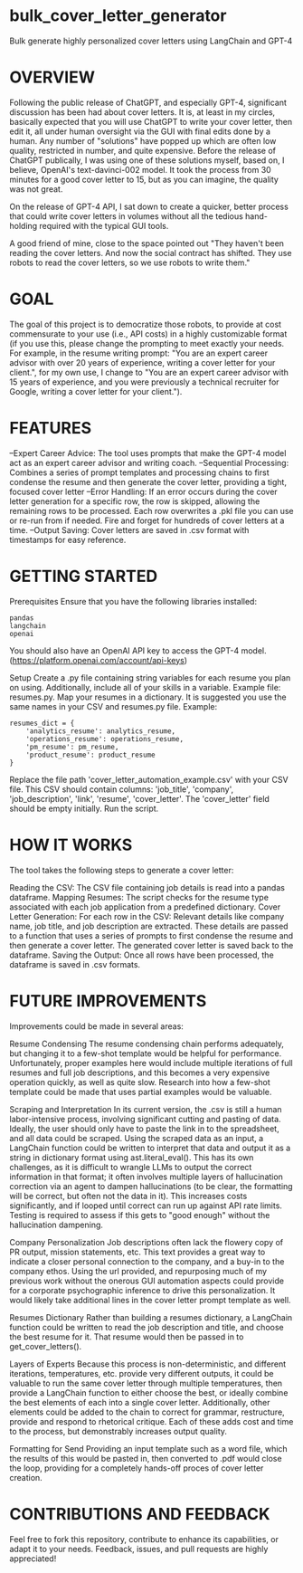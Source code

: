 # bulk_cover_letter_generator
Bulk generate highly personalized cover letters using LangChain and GPT-4

# OVERVIEW

Following the public release of ChatGPT, and especially GPT-4, significant discussion has been had about cover letters. It is, at least in my circles, basically expected that you will use ChatGPT to write your cover letter, then edit it, all under human oversight via the GUI with final edits done by a human. Any number of "solutions" have popped up which are often low quality, restricted in number, and quite expensive. Before the release of ChatGPT publically, I was using one of these solutions myself, based on, I believe, OpenAI's text-davinci-002 model. It took the process from 30 minutes for a good cover letter to 15, but as you can imagine, the quality was not great.

On the release of GPT-4 API, I sat down to create a quicker, better process that could write cover letters in volumes without all the tedious hand-holding required with the typical GUI tools. 

A good friend of mine, close to the space pointed out "They haven't been reading the cover letters. And now the social contract has shifted. They use robots to read the cover letters, so we use robots to write them."

# GOAL

The goal of this project is to democratize those robots, to provide at cost commensurate to your use (i.e., API costs) in a highly customizable format (if you use this, please change the prompting to meet exactly your needs. For example, in the resume writing prompt: "You are an expert career advisor with over 20 years of experience, writing a cover letter for your client.", for my own use, I change to "You are an expert career advisor with 15 years of experience, and you were previously a technical recruiter for Google, writing a cover letter for your client.").

# FEATURES

–Expert Career Advice: The tool uses prompts that make the GPT-4 model act as an expert career advisor and writing coach.
–Sequential Processing: Combines a series of prompt templates and processing chains to first condense the resume and then generate the cover letter, providing a tight, focused cover letter 
–Error Handling: If an error occurs during the cover letter generation for a specific row, the row is skipped, allowing the remaining rows to be processed. Each row overwrites a .pkl file you can use or re-run from if needed. Fire and forget for hundreds of cover letters at a time.
–Output Saving: Cover letters are saved in .csv format with timestamps for easy reference.

# GETTING STARTED

Prerequisites
Ensure that you have the following libraries installed:

    pandas
    langchain
    openai

You should also have an OpenAI API key to access the GPT-4 model. (https://platform.openai.com/account/api-keys)

Setup
Create a .py file containing string variables for each resume you plan on using. Additionally, include all of your skills in a variable. Example file: resumes.py.
Map your resumes in a dictionary. It is suggested you use the same names in your CSV and resumes.py file. Example: 

    resumes_dict = {
        'analytics_resume': analytics_resume,
        'operations_resume': operations_resume,
        'pm_resume': pm_resume,
        'product_resume': product_resume
    }

Replace the file path 'cover_letter_automation_example.csv' with your CSV file. This CSV should contain columns: 'job_title', 'company', 'job_description', 'link', 'resume', 'cover_letter'. The 'cover_letter' field should be empty initially.
Run the script.

# HOW IT WORKS

The tool takes the following steps to generate a cover letter:

Reading the CSV: The CSV file containing job details is read into a pandas dataframe.
Mapping Resumes: The script checks for the resume type associated with each job application from a predefined dictionary.
Cover Letter Generation: For each row in the CSV:
    Relevant details like company name, job title, and job description are extracted.
    These details are passed to a function that uses a series of prompts to first condense the resume and then generate a cover letter.
    The generated cover letter is saved back to the dataframe.
Saving the Output: Once all rows have been processed, the dataframe is saved in .csv formats.

# FUTURE IMPROVEMENTS

Improvements could be made in several areas:

Resume Condensing
The resume condensing chain performs adequately, but changing it to a few-shot template would be helpful for performance. Unfortunately, proper examples here would include multiple iterations of full resumes and full job descriptions, and this becomes a very expensive operation quickly, as well as quite slow. Research into how a few-shot template could be made that uses partial examples would be valuable.

Scraping and Interpretation
In its current version, the .csv is still a human labor-intensive process, involving significant cutting and pasting of data. Ideally, the user should only have to paste the link in to the spreadsheet, and all data could be scraped. Using the scraped data as an input, a LangChain function could be written to interpret that data and output it as a string in dictionary format using ast.literal_eval(). This has its own challenges, as it is difficult to wrangle LLMs to output the correct information in that format; it often involves multiple layers of hallucination correction via an agent to dampen hallucinations (to be clear, the formatting will be correct, but often not the data in it). This increases costs significantly, and if looped until correct can run up against API rate limits. Testing is required to assess if this gets to "good enough" without the hallucination dampening.

Company Personalization
Job descriptions often lack the flowery copy of PR output, mission statements, etc. This text provides a great way to indicate a closer personal connection to the company, and a buy-in to the company ethos. Using the url provided, and repurposing much of my previous work without the onerous GUI automation aspects could provide for a corporate psychographic inference to drive this personalization. It would likely take additional lines in the cover letter prompt template as well.

Resumes Dictionary
Rather than building a resumes dictionary, a LangChain function could be written to read the job description and title, and choose the best resume for it. That resume would then be passed in to get_cover_letters(). 

Layers of Experts
Because this process is non-deterministic, and different iterations, temperatures, etc. provide very different outputs, it could be valuable to run the same cover letter through multiple temperatures, then provide a LangChain function to either choose the best, or ideally combine the best elements of each into a single cover letter. Additionally, other elements could be added to the chain to correct for grammar, restructure, provide and respond to rhetorical critique. Each of these adds cost and time to the process, but demonstrably increases output quality.

Formatting for Send
Providing an input template such as a word file, which the results of this would be pasted in, then converted to .pdf would close the loop, providing for a completely hands-off proces of cover letter creation.
    
# CONTRIBUTIONS AND FEEDBACK

Feel free to fork this repository, contribute to enhance its capabilities, or adapt it to your needs. Feedback, issues, and pull requests are highly appreciated!
